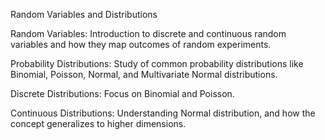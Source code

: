 Random Variables and Distributions

Random Variables: Introduction to discrete and continuous random variables and how they map outcomes of random experiments.

Probability Distributions: Study of common probability distributions like Binomial, Poisson, Normal, and Multivariate Normal distributions.

Discrete Distributions: Focus on Binomial and Poisson.

Continuous Distributions: Understanding Normal distribution, and how the concept generalizes to higher dimensions.
